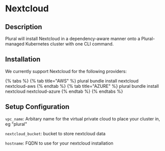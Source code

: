 
# Nextcloud

## Description
Plural will install Nextcloud in a dependency-aware manner onto a Plural-managed Kubernetes cluster with one CLI command.

## Installation
We currently support Nextcloud for the following providers:

{% tabs %}
{% tab title="AWS" %} plural bundle install nextcloud nextcloud-aws {% endtab %} {% tab title="AZURE" %} plural bundle install nextcloud nextcloud-azure {% endtab %}
{% endtabs %}

## Setup Configuration
`vpc_name`: Arbitary name for the virtual private cloud to place your cluster in, eg "plural"

`nextcloud_bucket`: bucket to store nextcloud data

`hostname`: FQDN to use for your nextcloud installation
    
